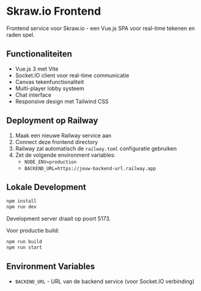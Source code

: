 # Skraw.io Frontend

Frontend service voor Skraw.io - een Vue.js SPA voor real-time tekenen en raden spel.

## Functionaliteiten

- Vue.js 3 met Vite
- Socket.IO client voor real-time communicatie
- Canvas tekenfunctionaliteit
- Multi-player lobby systeem
- Chat interface
- Responsive design met Tailwind CSS

## Deployment op Railway

1. Maak een nieuwe Railway service aan
2. Connect deze frontend directory  
3. Railway zal automatisch de `railway.toml` configuratie gebruiken
4. Zet de volgende environment variables:
   - `NODE_ENV=production`
   - `BACKEND_URL=https://jouw-backend-url.railway.app`

## Lokale Development

```bash
npm install
npm run dev
```

Development server draait op poort 5173.

Voor productie build:
```bash
npm run build
npm run start
```

## Environment Variables

- `BACKEND_URL` - URL van de backend service (voor Socket.IO verbinding) 